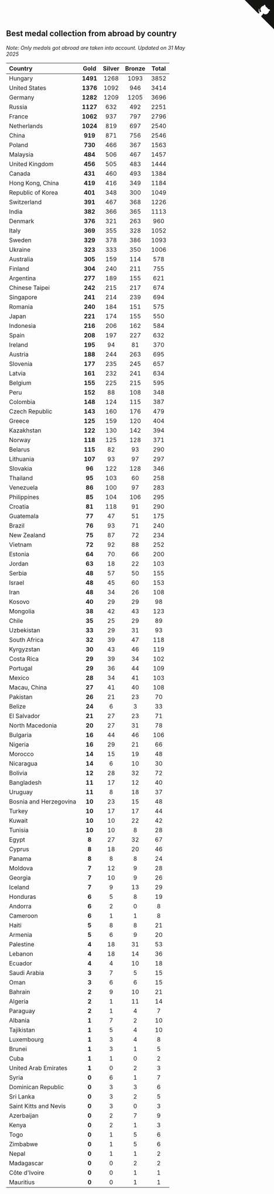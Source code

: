 ## Best medal collection from abroad by country

*Note: Only medals got abroad are taken into account.*
*Updated on 31 May 2025*

| Country | Gold | Silver | Bronze | Total |
| :--- | :--: | :--: | :--: | :--: |
| Hungary | **1491** | 1268 | 1093 | 3852 |
| United States | **1376** | 1092 | 946 | 3414 |
| Germany | **1282** | 1209 | 1205 | 3696 |
| Russia | **1127** | 632 | 492 | 2251 |
| France | **1062** | 937 | 797 | 2796 |
| Netherlands | **1024** | 819 | 697 | 2540 |
| China | **919** | 871 | 756 | 2546 |
| Poland | **730** | 466 | 367 | 1563 |
| Malaysia | **484** | 506 | 467 | 1457 |
| United Kingdom | **456** | 505 | 483 | 1444 |
| Canada | **431** | 460 | 493 | 1384 |
| Hong Kong, China | **419** | 416 | 349 | 1184 |
| Republic of Korea | **401** | 348 | 300 | 1049 |
| Switzerland | **391** | 467 | 368 | 1226 |
| India | **382** | 366 | 365 | 1113 |
| Denmark | **376** | 321 | 263 | 960 |
| Italy | **369** | 355 | 328 | 1052 |
| Sweden | **329** | 378 | 386 | 1093 |
| Ukraine | **323** | 333 | 350 | 1006 |
| Australia | **305** | 159 | 114 | 578 |
| Finland | **304** | 240 | 211 | 755 |
| Argentina | **277** | 189 | 155 | 621 |
| Chinese Taipei | **242** | 215 | 217 | 674 |
| Singapore | **241** | 214 | 239 | 694 |
| Romania | **240** | 184 | 151 | 575 |
| Japan | **221** | 174 | 155 | 550 |
| Indonesia | **216** | 206 | 162 | 584 |
| Spain | **208** | 197 | 227 | 632 |
| Ireland | **195** | 94 | 81 | 370 |
| Austria | **188** | 244 | 263 | 695 |
| Slovenia | **177** | 235 | 245 | 657 |
| Latvia | **161** | 232 | 241 | 634 |
| Belgium | **155** | 225 | 215 | 595 |
| Peru | **152** | 88 | 108 | 348 |
| Colombia | **148** | 124 | 115 | 387 |
| Czech Republic | **143** | 160 | 176 | 479 |
| Greece | **125** | 159 | 120 | 404 |
| Kazakhstan | **122** | 130 | 142 | 394 |
| Norway | **118** | 125 | 128 | 371 |
| Belarus | **115** | 82 | 93 | 290 |
| Lithuania | **107** | 93 | 97 | 297 |
| Slovakia | **96** | 122 | 128 | 346 |
| Thailand | **95** | 103 | 60 | 258 |
| Venezuela | **86** | 100 | 97 | 283 |
| Philippines | **85** | 104 | 106 | 295 |
| Croatia | **81** | 118 | 91 | 290 |
| Guatemala | **77** | 47 | 51 | 175 |
| Brazil | **76** | 93 | 71 | 240 |
| New Zealand | **75** | 87 | 72 | 234 |
| Vietnam | **72** | 92 | 88 | 252 |
| Estonia | **64** | 70 | 66 | 200 |
| Jordan | **63** | 18 | 22 | 103 |
| Serbia | **48** | 57 | 50 | 155 |
| Israel | **48** | 45 | 60 | 153 |
| Iran | **48** | 34 | 26 | 108 |
| Kosovo | **40** | 29 | 29 | 98 |
| Mongolia | **38** | 42 | 43 | 123 |
| Chile | **35** | 25 | 29 | 89 |
| Uzbekistan | **33** | 29 | 31 | 93 |
| South Africa | **32** | 39 | 47 | 118 |
| Kyrgyzstan | **30** | 43 | 46 | 119 |
| Costa Rica | **29** | 39 | 34 | 102 |
| Portugal | **29** | 36 | 44 | 109 |
| Mexico | **28** | 34 | 41 | 103 |
| Macau, China | **27** | 41 | 40 | 108 |
| Pakistan | **26** | 21 | 23 | 70 |
| Belize | **24** | 6 | 3 | 33 |
| El Salvador | **21** | 27 | 23 | 71 |
| North Macedonia | **20** | 27 | 31 | 78 |
| Bulgaria | **16** | 44 | 46 | 106 |
| Nigeria | **16** | 29 | 21 | 66 |
| Morocco | **14** | 15 | 19 | 48 |
| Nicaragua | **14** | 6 | 10 | 30 |
| Bolivia | **12** | 28 | 32 | 72 |
| Bangladesh | **11** | 17 | 12 | 40 |
| Uruguay | **11** | 8 | 18 | 37 |
| Bosnia and Herzegovina | **10** | 23 | 15 | 48 |
| Turkey | **10** | 17 | 17 | 44 |
| Kuwait | **10** | 10 | 22 | 42 |
| Tunisia | **10** | 10 | 8 | 28 |
| Egypt | **8** | 27 | 32 | 67 |
| Cyprus | **8** | 18 | 20 | 46 |
| Panama | **8** | 8 | 8 | 24 |
| Moldova | **7** | 12 | 9 | 28 |
| Georgia | **7** | 10 | 9 | 26 |
| Iceland | **7** | 9 | 13 | 29 |
| Honduras | **6** | 5 | 8 | 19 |
| Andorra | **6** | 2 | 0 | 8 |
| Cameroon | **6** | 1 | 1 | 8 |
| Haiti | **5** | 8 | 8 | 21 |
| Armenia | **5** | 6 | 9 | 20 |
| Palestine | **4** | 18 | 31 | 53 |
| Lebanon | **4** | 18 | 14 | 36 |
| Ecuador | **4** | 4 | 10 | 18 |
| Saudi Arabia | **3** | 7 | 5 | 15 |
| Oman | **3** | 6 | 6 | 15 |
| Bahrain | **2** | 9 | 10 | 21 |
| Algeria | **2** | 1 | 11 | 14 |
| Paraguay | **2** | 1 | 4 | 7 |
| Albania | **1** | 7 | 2 | 10 |
| Tajikistan | **1** | 5 | 4 | 10 |
| Luxembourg | **1** | 3 | 4 | 8 |
| Brunei | **1** | 3 | 1 | 5 |
| Cuba | **1** | 1 | 0 | 2 |
| United Arab Emirates | **1** | 0 | 2 | 3 |
| Syria | **0** | 6 | 1 | 7 |
| Dominican Republic | **0** | 3 | 3 | 6 |
| Sri Lanka | **0** | 3 | 2 | 5 |
| Saint Kitts and Nevis | **0** | 3 | 0 | 3 |
| Azerbaijan | **0** | 2 | 7 | 9 |
| Kenya | **0** | 2 | 1 | 3 |
| Togo | **0** | 1 | 5 | 6 |
| Zimbabwe | **0** | 1 | 5 | 6 |
| Nepal | **0** | 1 | 1 | 2 |
| Madagascar | **0** | 0 | 2 | 2 |
| Côte d'Ivoire | **0** | 0 | 1 | 1 |
| Mauritius | **0** | 0 | 1 | 1 |


<a href="https://github.com/jonatanklosko/wca_statistics" class="github-corner" aria-label="View source on Github"><svg width="80" height="80" viewBox="0 0 250 250" style="fill:#151513; color:#fff; position: absolute; top: 0; border: 0; right: 0;" aria-hidden="true"><path d="M0,0 L115,115 L130,115 L142,142 L250,250 L250,0 Z"></path><path d="M128.3,109.0 C113.8,99.7 119.0,89.6 119.0,89.6 C122.0,82.7 120.5,78.6 120.5,78.6 C119.2,72.0 123.4,76.3 123.4,76.3 C127.3,80.9 125.5,87.3 125.5,87.3 C122.9,97.6 130.6,101.9 134.4,103.2" fill="currentColor" style="transform-origin: 130px 106px;" class="octo-arm"></path><path d="M115.0,115.0 C114.9,115.1 118.7,116.5 119.8,115.4 L133.7,101.6 C136.9,99.2 139.9,98.4 142.2,98.6 C133.8,88.0 127.5,74.4 143.8,58.0 C148.5,53.4 154.0,51.2 159.7,51.0 C160.3,49.4 163.2,43.6 171.4,40.1 C171.4,40.1 176.1,42.5 178.8,56.2 C183.1,58.6 187.2,61.8 190.9,65.4 C194.5,69.0 197.7,73.2 200.1,77.6 C213.8,80.2 216.3,84.9 216.3,84.9 C212.7,93.1 206.9,96.0 205.4,96.6 C205.1,102.4 203.0,107.8 198.3,112.5 C181.9,128.9 168.3,122.5 157.7,114.1 C157.9,116.9 156.7,120.9 152.7,124.9 L141.0,136.5 C139.8,137.7 141.6,141.9 141.8,141.8 Z" fill="currentColor" class="octo-body"></path></svg></a><style>.github-corner:hover .octo-arm{animation:octocat-wave 560ms ease-in-out}@keyframes octocat-wave{0%,100%{transform:rotate(0)}20%,60%{transform:rotate(-25deg)}40%,80%{transform:rotate(10deg)}}@media (max-width:500px){.github-corner:hover .octo-arm{animation:none}.github-corner .octo-arm{animation:octocat-wave 560ms ease-in-out}}</style>
